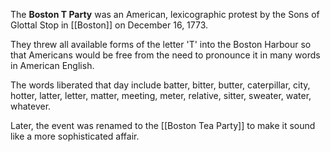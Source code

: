The **Boston T Party** was an American, lexicographic protest by the Sons of Glottal Stop in [[Boston]] on December 16, 1773.

They threw all available forms of the letter 'T' into the Boston Harbour so that Americans would be free from the need to pronounce it in many words in American English.

The words liberated that day include batter, bitter, butter, caterpillar, city, hotter, latter, letter, matter, meeting, meter, relative, sitter, sweater, water, whatever.

Later, the event was renamed to the [[Boston Tea Party]] to make it sound like a more sophisticated affair.
